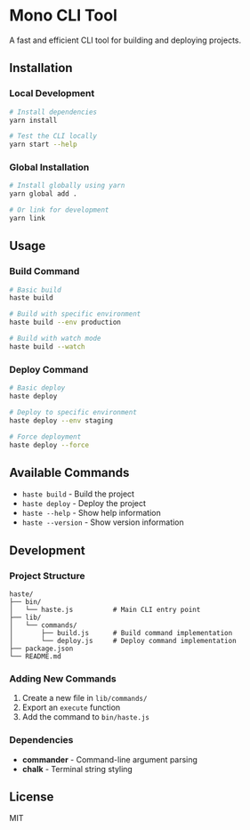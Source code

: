 # Mono CLI Tool

A fast and efficient CLI tool for building and deploying projects.

## Installation

### Local Development
```bash
# Install dependencies
yarn install

# Test the CLI locally
yarn start --help
```

### Global Installation
```bash
# Install globally using yarn
yarn global add .

# Or link for development
yarn link
```

## Usage

### Build Command
```bash
# Basic build
haste build

# Build with specific environment
haste build --env production

# Build with watch mode
haste build --watch
```

### Deploy Command
```bash
# Basic deploy
haste deploy

# Deploy to specific environment
haste deploy --env staging

# Force deployment
haste deploy --force
```

## Available Commands

- `haste build` - Build the project
- `haste deploy` - Deploy the project
- `haste --help` - Show help information
- `haste --version` - Show version information

## Development

### Project Structure
```
haste/
├── bin/
│   └── haste.js          # Main CLI entry point
├── lib/
│   └── commands/
│       ├── build.js      # Build command implementation
│       └── deploy.js     # Deploy command implementation
├── package.json
└── README.md
```

### Adding New Commands

1. Create a new file in `lib/commands/`
2. Export an `execute` function
3. Add the command to `bin/haste.js`

### Dependencies

- **commander** - Command-line argument parsing
- **chalk** - Terminal string styling

## License

MIT

